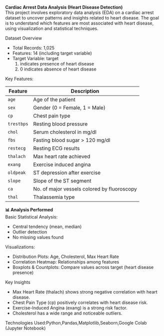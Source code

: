 **Cardiac Arrest Data Analysis (Heart Disease Detection)**  
This project involves exploratory data analysis (EDA) on a cardiac arrest dataset to uncover patterns and insights related to heart disease. The goal is to understand which features are most associated with heart disease, using visualization and statistical techniques. 

Dataset Overview  
* Total Records: 1,025  
* Features: 14 (including target variable)  
* Target Variable: target  
   1. indicates presence of heart disease
   2. 0 indicates absence of heart disease
  
Key Features:  

  | Feature    | Description                                 |
| ---------- | ------------------------------------------- |
| `age`      | Age of the patient                          |
| `sex`      | Gender (0 = Female, 1 = Male)               |
| `cp`       | Chest pain type                             |
| `trestbps` | Resting blood pressure                      |
| `chol`     | Serum cholesterol in mg/dl                  |
| `fbs`      | Fasting blood sugar > 120 mg/dl             |
| `restecg`  | Resting ECG results                         |
| `thalach`  | Max heart rate achieved                     |
| `exang`    | Exercise induced angina                     |
| `oldpeak`  | ST depression after exercise                |
| `slope`    | Slope of the ST segment                     |
| `ca`       | No. of major vessels colored by fluoroscopy |
| `thal`     | Thalassemia type                            |  

**📊 Analysis Performed**  
Basic Statistical Analysis:  
* Central tendency (mean, median)
* Outlier detection
* No missing values found

Visualizations:
* Distribution Plots: Age, Cholesterol, Max Heart Rate
* Correlation Heatmap: Relationships among features
* Boxplots & Countplots: Compare values across target (heart disease presence)

Key Insights  
* Max Heart Rate (thalach) shows strong negative correlation with heart disease.
* Chest Pain Type (cp) positively correlates with heart disease risk.
* Exercise-Induced Angina (exang) is a strong risk factor.
* Cholesterol has a wide range and noticeable outliers.

Technologies Used:Python,Pandas,Matplotlib,Seaborn,Google Colab (Jupyter Notebook)  















